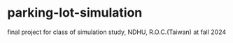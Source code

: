 # parking-lot-simulation
final project for class of simulation study, NDHU, R.O.C.(Taiwan) at fall 2024
